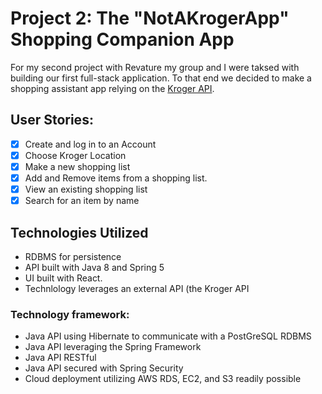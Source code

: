 # Project 2: The "NotAKrogerApp" Shopping Companion App

For my second project with Revature my group and I were taksed with building our first full-stack application. To that end we decided to make a shopping assistant app relying on the [Kroger API](https://developer.kroger.com/reference/). 

## User Stories:

* [x] Create and log in to an Account
* [x] Choose Kroger Location
* [x] Make a new shopping list
* [X] Add and Remove items from a shopping list. 
* [X] View an existing shopping list
* [x] Search for an item by name

## Technologies Utilized

- RDBMS for persistence 
- API built with Java 8 and Spring 5
- UI built with React.
- Technlology leverages an external API (the Kroger API
### Technology framework: 
- Java API using Hibernate to communicate with a PostGreSQL RDBMS 
- Java API leveraging the Spring Framework
- Java API RESTful 
- Java API secured with Spring Security
- Cloud deployment utilizing AWS RDS, EC2, and S3 readily possible
